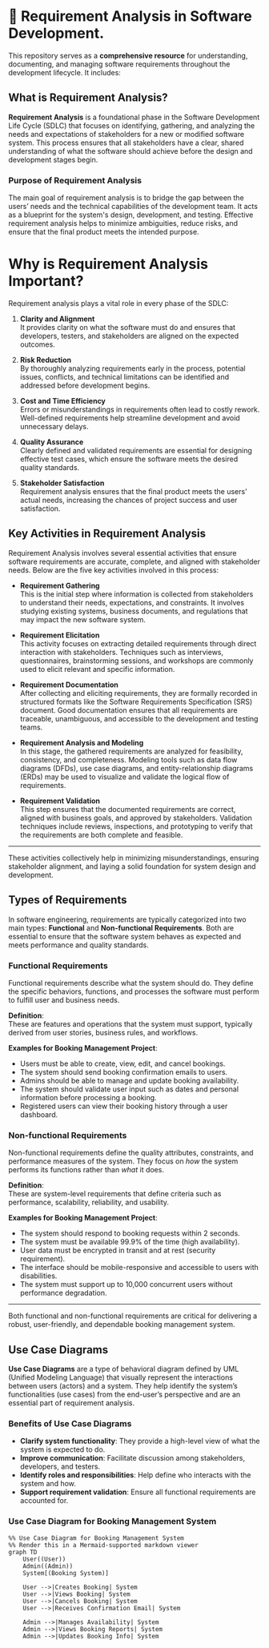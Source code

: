 # 📂 Requirement Analysis in Software Development.
This repository serves as a **comprehensive resource** for understanding, documenting, and managing software requirements throughout the development lifecycle. It includes:  
## What is Requirement Analysis?

**Requirement Analysis** is a foundational phase in the Software Development Life Cycle (SDLC) that focuses on identifying, gathering, and analyzing the needs and expectations of stakeholders for a new or modified software system. This process ensures that all stakeholders have a clear, shared understanding of what the software should achieve before the design and development stages begin.

### Purpose of Requirement Analysis

The main goal of requirement analysis is to bridge the gap between the users’ needs and the technical capabilities of the development team. It acts as a blueprint for the system's design, development, and testing. Effective requirement analysis helps to minimize ambiguities, reduce risks, and ensure that the final product meets the intended purpose.

# Why is Requirement Analysis Important?

Requirement analysis plays a vital role in every phase of the SDLC:

1. **Clarity and Alignment**  
   It provides clarity on what the software must do and ensures that developers, testers, and stakeholders are aligned on the expected outcomes.

2. **Risk Reduction**  
   By thoroughly analyzing requirements early in the process, potential issues, conflicts, and technical limitations can be identified and addressed before development begins.

3. **Cost and Time Efficiency**  
   Errors or misunderstandings in requirements often lead to costly rework. Well-defined requirements help streamline development and avoid unnecessary delays.

4. **Quality Assurance**  
   Clearly defined and validated requirements are essential for designing effective test cases, which ensure the software meets the desired quality standards.

5. **Stakeholder Satisfaction**  
   Requirement analysis ensures that the final product meets the users' actual needs, increasing the chances of project success and user satisfaction.


## Key Activities in Requirement Analysis

Requirement Analysis involves several essential activities that ensure software requirements are accurate, complete, and aligned with stakeholder needs. Below are the five key activities involved in this process:

- **Requirement Gathering**  
  This is the initial step where information is collected from stakeholders to understand their needs, expectations, and constraints. It involves studying existing systems, business documents, and regulations that may impact the new software system.

- **Requirement Elicitation**  
  This activity focuses on extracting detailed requirements through direct interaction with stakeholders. Techniques such as interviews, questionnaires, brainstorming sessions, and workshops are commonly used to elicit relevant and specific information.

- **Requirement Documentation**  
  After collecting and eliciting requirements, they are formally recorded in structured formats like the Software Requirements Specification (SRS) document. Good documentation ensures that all requirements are traceable, unambiguous, and accessible to the development and testing teams.

- **Requirement Analysis and Modeling**  
  In this stage, the gathered requirements are analyzed for feasibility, consistency, and completeness. Modeling tools such as data flow diagrams (DFDs), use case diagrams, and entity-relationship diagrams (ERDs) may be used to visualize and validate the logical flow of requirements.

- **Requirement Validation**  
  This step ensures that the documented requirements are correct, aligned with business goals, and approved by stakeholders. Validation techniques include reviews, inspections, and prototyping to verify that the requirements are both complete and feasible.

---

These activities collectively help in minimizing misunderstandings, ensuring stakeholder alignment, and laying a solid foundation for system design and development.

## Types of Requirements

In software engineering, requirements are typically categorized into two main types: **Functional** and **Non-functional Requirements**. Both are essential to ensure that the software system behaves as expected and meets performance and quality standards.

### Functional Requirements

Functional requirements describe what the system should do. They define the specific behaviors, functions, and processes the software must perform to fulfill user and business needs.

**Definition**:  
These are features and operations that the system must support, typically derived from user stories, business rules, and workflows.

**Examples for Booking Management Project**:
- Users must be able to create, view, edit, and cancel bookings.
- The system should send booking confirmation emails to users.
- Admins should be able to manage and update booking availability.
- The system should validate user input such as dates and personal information before processing a booking.
- Registered users can view their booking history through a user dashboard.

### Non-functional Requirements

Non-functional requirements define the quality attributes, constraints, and performance measures of the system. They focus on *how* the system performs its functions rather than *what* it does.

**Definition**:  
These are system-level requirements that define criteria such as performance, scalability, reliability, and usability.

**Examples for Booking Management Project**:
- The system should respond to booking requests within 2 seconds.
- The system must be available 99.9% of the time (high availability).
- User data must be encrypted in transit and at rest (security requirement).
- The interface should be mobile-responsive and accessible to users with disabilities.
- The system must support up to 10,000 concurrent users without performance degradation.

---

Both functional and non-functional requirements are critical for delivering a robust, user-friendly, and dependable booking management system.
## Use Case Diagrams

**Use Case Diagrams** are a type of behavioral diagram defined by UML (Unified Modeling Language) that visually represent the interactions between users (actors) and a system. They help identify the system’s functionalities (use cases) from the end-user’s perspective and are an essential part of requirement analysis.

### Benefits of Use Case Diagrams

- **Clarify system functionality**: They provide a high-level view of what the system is expected to do.
- **Improve communication**: Facilitate discussion among stakeholders, developers, and testers.
- **Identify roles and responsibilities**: Help define who interacts with the system and how.
- **Support requirement validation**: Ensure all functional requirements are accounted for.

### Use Case Diagram for Booking Management System

```mermaid
%% Use Case Diagram for Booking Management System
%% Render this in a Mermaid-supported markdown viewer
graph TD
    User((User))
    Admin((Admin))
    System[(Booking System)]

    User -->|Creates Booking| System
    User -->|Views Booking| System
    User -->|Cancels Booking| System
    User -->|Receives Confirmation Email| System

    Admin -->|Manages Availability| System
    Admin -->|Views Booking Reports| System
    Admin -->|Updates Booking Info| System
```


